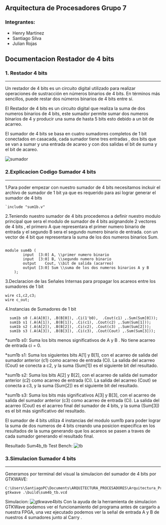## Arquitectura de Procesadores Grupo 7
### **Integrantes**:
* Henry Martinez
* Santiago Silva
* Julian Rojas
## Documentacion Restador de 4 bits



### **1. Restador 4 bits**
----------------------------------------------------------------


 Un restador de 4 bits es un circuito digital utilizado para realizar operaciones de sustracción en números binarios de 4 bits. En términos más sencillos, puede restar dos números binarios de 4 bits entre sí.

 El Restador de 4 bits es un circuito digital que realiza la suma de dos numeros binarios de 4 bits, este sumador permite sumar dos numeros binarios de 4 y producir una suma de hasta 5 bits esto debido a un bit de acarreo.

El sumador de 4 bits se basa en cuatro sumadores completos de 1 bit conectados en casacada, cada sumador tiene tres entradas , dos bits que se van a sumar y una entrada de acareo y con dos salidas el bit de suma y el bit de acareo.

![sumador](./Imag/sumador%204.PNG)

### 2.Explicacion Codigo Sumador 4 bits
---------------------------------------------------------------
1.Para poder empezar con nuestro sumador de 4 bits necesitamos inckuir el archivo de sumador de 1 bit ya que es requerido para asi lograr generar el sumador de 4 bits



```
`include "sum1b.v"
```
2.Teniendo nuestro sumador de 4 bits procedemos a definir nuestro modulo principal que sera el modulo de sumador de 4 bits asignandole  2 vectores de 4 bits , el primero A que representara el primer numero binario de entrada y el  segundo B sera el segundo numero binario de entrada. con un vector de 4 bit que representara la suma de los dos numeros binarios Sum.
```

module sum4b (
        input  [3:0] A, \\primer numero binario
        input  [3:0] B, \\segundo numero binario
        output    Cout, \\bit de salida (acarreo)
        output [3:0] Sum \\suma de los dos numeros binarios A y B
    );

```
3.Declaracion de las Señales Internas para propagar los acareos entre los sumadores de 1 bit
```
wire c1,c2,c3;
wire c_out; 
```
4.Instancias de Sumadores de 1 bit
```
  sum1b s0 (.A(A[0]), .B(B[0]), .Ci(1'b0),  .Cout(c1) ,.Sum(Sum[0]));
  sum1b s1 (.A(A[1]), .B(B[1]), .Ci(c1), .Cout(c2) ,.Sum(Sum[1]));
  sum1b s2 (.A(A[2]), .B(B[2]), .Ci(c2), .Cout(c3) ,.Sum(Sum[2]));
  sum1b s3 (.A(A[3]), .B(B[3]), .Ci(c3), .Cout(Cout) ,.Sum(Sum[3]));
```
*sum1b s0: Suma los bits menos significativos de A y B . No tiene acarreo de entrada ci = 0.

*sum1b s1: Suma los siguientes bits A[1] y B[1], con el acarreo de salida del sumador anterior (c1) como acarreo de entrada (Ci). La salida del acarreo (Cout) se conecta a c2, y la suma (Sum[1]) es el siguiente bit del resultado.

*sum1b s2: Suma los bits A[2] y B[2], con el acarreo de salida del sumador anterior (c2) como acarreo de entrada (Ci). La salida del acarreo (Cout) se conecta a c3, y la suma (Sum[2]) es el siguiente bit del resultado.

*sum1b s3: Suma los bits más significativos A[3] y B[3], con el acarreo de salida del sumador anterior (c3) como acarreo de entrada (Ci). La salida del acarreo (Cout) es el acarreo final del sumador de 4 bits, y la suma (Sum[3]) es el bit más significativo del resultado.

El sumador de 4 bits utiliza 4 instancias del modulo sum1b para poder lograr la suma de dos numeros de 4 bits creando una posicion especifica en los resultados de la suma generando que los acareos se pasen a traves de cada sumador generando el resultado final.

Resultado Sum4b_tb Test Bench:
![tb](./Imag/tb.PNG)
### 3.Simulacion Sumador 4 bits
---------------------------------------------------
Generamos por terminal del visual la simulacion del sumador de 4 bits por GTKWAVE:
```
C:\Users\SantiagoPC\Documents\ARQUITECTURA_PROCESADORES\Arquitectura_Proce_Ecci\2_sum4b> gtkwave .\build\sum4b_tb.vcd
```

Simulacion:
![gtkwave4bits](./Imag/gtkwave.PNG)
Con la ayuda de la herramienta de simulacion GTKWave podemos ver el funcionamiento del programa antes de cargarlo a nuestra FPGA, una vez ejecutado podemos ver la señal de entrada A y B de nuestros 4 sumadores  junto al Carry .

